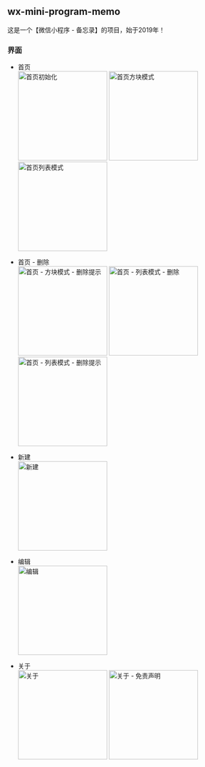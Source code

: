 ﻿## wx-mini-program-memo

这是一个【微信小程序 - 备忘录】的项目，始于2019年！

### 界面

 * 首页  
   <img alt="首页初始化" src="https://github.com/zcrkey/wx-mini-program-memo/blob/master/%E7%95%8C%E9%9D%A2/%E9%A6%96%E9%A1%B5%20-%20%E5%88%9D%E5%A7%8B%E5%8C%96.jpg" width="200">
   <img alt="首页方块模式" src="https://github.com/zcrkey/wx-mini-program-memo/blob/master/%E7%95%8C%E9%9D%A2/%E9%A6%96%E9%A1%B5%20-%20%E6%96%B9%E5%9D%97%E6%A8%A1%E5%BC%8F.jpg" width="200">
   <img alt="首页列表模式" src="https://github.com/zcrkey/wx-mini-program-memo/blob/master/%E7%95%8C%E9%9D%A2/%E9%A6%96%E9%A1%B5%20-%20%E5%88%97%E8%A1%A8%E6%A8%A1%E5%BC%8F.jpg" width="200">

 * 首页 - 删除  
   <img alt="首页 - 方块模式 - 删除提示" src="https://github.com/zcrkey/wx-mini-program-memo/blob/master/%E7%95%8C%E9%9D%A2/%E9%A6%96%E9%A1%B5%20-%20%E6%96%B9%E5%9D%97%E6%A8%A1%E5%BC%8F%20-%20%E5%88%A0%E9%99%A4.jpg" width="200">
   <img alt="首页 - 列表模式 - 删除" src="https://github.com/zcrkey/wx-mini-program-memo/blob/master/%E7%95%8C%E9%9D%A2/%E9%A6%96%E9%A1%B5%20-%20%E5%88%97%E8%A1%A8%E6%A8%A1%E5%BC%8F%20-%20%E5%88%A0%E9%99%A4.jpg" width="200">
   <img alt="首页 - 列表模式 - 删除提示" src="https://github.com/zcrkey/wx-mini-program-memo/blob/master/%E7%95%8C%E9%9D%A2/%E9%A6%96%E9%A1%B5%20-%20%E5%88%97%E8%A1%A8%E6%A8%A1%E5%BC%8F%20-%20%E5%88%A0%E9%99%A4%E6%8F%90%E7%A4%BA.jpg" width="200">

 * 新建  
   <img alt="新建" src="https://github.com/zcrkey/wx-mini-program-memo/blob/master/%E7%95%8C%E9%9D%A2/%E6%96%B0%E5%BB%BA.jpg" width="200">

 * 编辑  
   <img alt="编辑" src="https://github.com/zcrkey/wx-mini-program-memo/blob/master/%E7%95%8C%E9%9D%A2/%E7%BC%96%E8%BE%91.jpg" width="200">

 * 关于  
   <img alt="关于" src="https://github.com/zcrkey/wx-mini-program-memo/blob/master/%E7%95%8C%E9%9D%A2/%E5%85%B3%E4%BA%8E.jpg" width="200">
   <img alt="关于 - 免责声明" src="https://github.com/zcrkey/wx-mini-program-memo/blob/master/%E7%95%8C%E9%9D%A2/%E5%85%B3%E4%BA%8E%20-%20%E5%85%8D%E8%B4%A3%E5%A3%B0%E6%98%8E.jpg" width="200">
